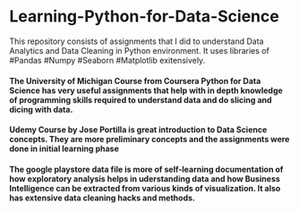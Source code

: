 # Learning-Python-for-Data-Science

This repository consists of assignments that I did to understand Data Analytics and Data Cleaning in Python environment. It uses libraries of #Pandas #Numpy #Seaborn #Matplotlib exitensively.

#### The University of Michigan Course from Coursera Python for Data Science has very useful assignments that help with in depth knowledge of programming skills required to understand data and do slicing and dicing with data. 

#### Udemy Course by Jose Portilla is great introduction to Data Science concepts. They are more preliminary concepts and the assignments were done in initial learning phase

#### The google playstore data file is more of self-learning documentation of how exploratory analysis helps in uderstanding data and how Business Intelligence can be extracted from various kinds of visualization. It also has extensive data cleaning hacks and methods. 
